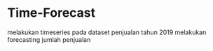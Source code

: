 # Time-Forecast

melakukan timeseries pada dataset penjualan tahun 2019
melakukan forecasting jumlah penjualan

